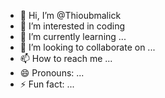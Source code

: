 - 👋 Hi, I’m @Thioubmalick
- 👀 I’m interested in coding
- 🌱 I’m currently learning ...
- 💞️ I’m looking to collaborate on ...
- 📫 How to reach me ...
- 😄 Pronouns: ...
- ⚡ Fun fact: ...

<!---
Thioubmalick/Thioubmalick is a ✨ special ✨ repository because its `README.md` (this file) appears on your GitHub profile.
You can click the Preview link to take a look at your changes.
--->
